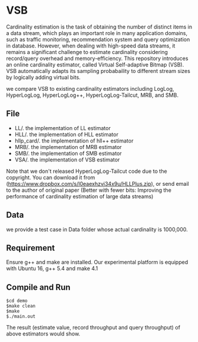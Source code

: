 # VSB
Cardinality estimation is the task of obtaining the number of distinct items in a
data stream, which plays an important role in many application domains, such as 
traffic monitoring, recommendation system and query optimization in database.
However, when dealing with high-speed data streams, it remains a significant challenge
to estimate cardinality considering record/query overhead and memory-efficiency.
This repository introduces an online cardinality estimator, called Virtual Self-adaptive
Bitmap (VSB). VSB automatically adapts its sampling probabaility to different stream sizes
by logically adding virtual bits.

we compare VSB to existing cardinality estimators including LogLog, HyperLogLog,
HyperLogLog++, HyperLogLog-Tailcut, MRB, and SMB.


## File
- LL/. the implementation of LL estimator
- HLL/. the implementation of HLL estimator
- hllp_card/. the implementation of hll++ estimator
- MRB/. the implementation of MRB estimator
- SMB/. the implementation of SMB estimator
- VSA/. the implementation of VSB estimator

Note that we don't released HyperLogLog-Tailcut code due to the copyright. You can download it from (https://www.dropbox.com/s/l0eaexhzvi34x9u/HLLPlus.zip),
or send email to the author of original paper (Better with fewer bits: Improving the performance of cardinality estimation of large data streams)

## Data
we provide a test case in Data folder whose actual cardinality is 1000,000.

## Requirement
Ensure g++ and make are installed. Our experimental platform is equipped with Ubuntu 16, g++ 5.4 and make 4.1

## Compile and Run
```
$cd demo
$make clean
$make
$./main.out
```
The result (estimate value, record throughput and query throughput) of above estimators would show.
